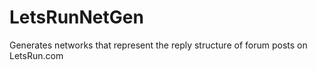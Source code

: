 # LetsRunNetGen
Generates networks that represent the reply structure of forum posts on LetsRun.com
